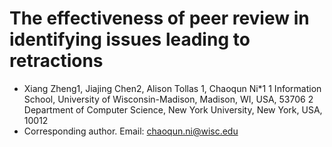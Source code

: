 # The effectiveness of peer review in identifying issues leading to retractions
* Xiang Zheng1, Jiajing Chen2, Alison Tollas 1, Chaoqun Ni*1
1 Information School, University of Wisconsin-Madison, Madison, WI, USA, 53706
 2 Department of Computer Science, New York University, New York, USA, 10012
* Corresponding author. Email: chaoqun.ni@wisc.edu
